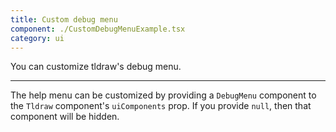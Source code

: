 ```yaml
---
title: Custom debug menu
component: ./CustomDebugMenuExample.tsx
category: ui
---
```


You can customize tldraw's debug menu.

---

The help menu can be customized by providing a `DebugMenu` component to the `Tldraw` component's `uiComponents` prop. If you provide `null`, then that component will be hidden.
